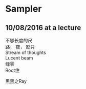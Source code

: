 # Sampler

## 10/08/2016 at a lecture

不够长度的尺  
路， 夜， 影只  
Stream of thoughts  
Lucent beam  
绿零  
Root住  

黑黑之Ray
